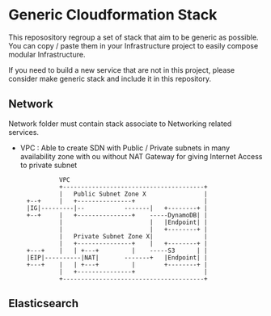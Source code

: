 # Generic Cloudformation Stack

This reposository regroup a set of stack that aim to be generic as possible.
You can copy / paste them in your Infrastructure project to easily compose modular Infrastructure.

If you need to build a new service that are not in this project, please consider make generic stack and include it in this repository.

## Network

Network folder must contain stack associate to Networking related services.

- VPC : Able to create SDN with Public / Private subnets in many availability zone with ou without NAT Gateway for giving Internet Access to private subnet

```                                           
              VPC                                      
              +---------------------------------------+
              |   Public Subnet Zone X                |
     +--+     |   +---------------+                   |
     |IG|---------|--           -------|   +--------+ |
     +--+     |   +---------------+    -----DynamoDB| |
              |                        |   |Endpoint| |
              |                        |   +--------+ |
              |   Private Subnet Zone X|              |
              |   +---------------+    |   +--------+ |
     +---+    |   | +---+         |    -----S3      | |
     |EIP|----------|NAT|       -------+   |Endpoint| |
     +---+    |   | +---+         |        +--------+ |
              |   +---------------+                   |
              +---------------------------------------+
```

## Elasticsearch

